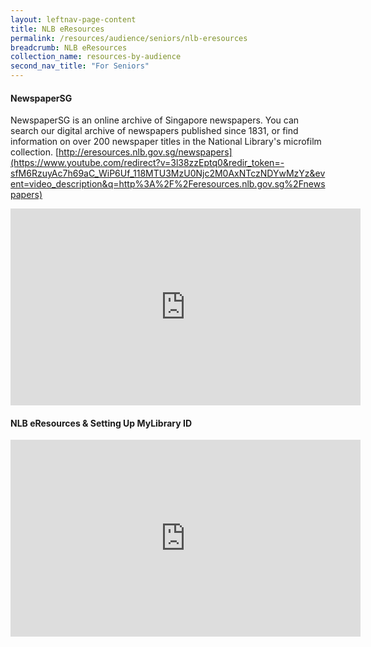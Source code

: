 ```yaml
---
layout: leftnav-page-content
title: NLB eResources
permalink: /resources/audience/seniors/nlb-eresources
breadcrumb: NLB eResources
collection_name: resources-by-audience
second_nav_title: "For Seniors"
---
```


#### NewspaperSG

NewspaperSG is an online archive of Singapore newspapers. You can search our digital archive of newspapers published since 1831, or find information on over 200 newspaper titles in the National Library's microfilm collection. [http://eresources.nlb.gov.sg/newspapers](https://www.youtube.com/redirect?v=3l38zzEptq0&redir_token=-sfM6RzuyAc7h69aC_WiP6Uf_118MTU3MzU0Njc2M0AxNTczNDYwMzYz&event=video_description&q=http%3A%2F%2Feresources.nlb.gov.sg%2Fnewspapers)

<iframe width="560" height="315" src="https://www.youtube.com/embed/3l38zzEptq0" frameborder="0" allow="accelerometer; autoplay; encrypted-media; gyroscope; picture-in-picture" allowfullscreen></iframe>


#### NLB eResources & Setting Up MyLibrary ID

<iframe width="560" height="315" src="https://www.youtube.com/embed/3MsUaXed7Gg" frameborder="0" allow="accelerometer; autoplay; encrypted-media; gyroscope; picture-in-picture" allowfullscreen></iframe>

